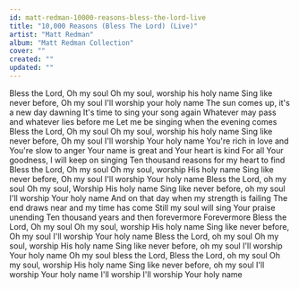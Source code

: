 ```yaml
---
id: matt-redman-10000-reasons-bless-the-lord-live
title: "10,000 Reasons (Bless The Lord) (Live)"
artist: "Matt Redman"
album: "Matt Redman Collection"
cover: ""
created: ""
updated: ""
---
```


Bless the Lord, Oh my soul
Oh my soul, worship his holy name
Sing like never before, Oh my soul
I'll worship your holy name
The sun comes up, it's a new day dawning
It's time to sing your song again
Whatever may pass and whatever lies before me
Let me be singing when the evening comes
Bless the Lord, Oh my soul
Oh my soul, worship his holy name
Sing like never before, Oh my soul
I'll worship Your holy name
You're rich in love and You're slow to anger
Your name is great and Your heart is kind
For all Your goodness, I will keep on singing
Ten thousand reasons for my heart to find
Bless the Lord, Oh my soul
Oh my soul, worship His holy name
Sing like never before, Oh my soul
I'll worship Your holy name
Bless the Lord, oh my soul
Oh my soul, Worship His holy name
Sing like never before, oh my soul
I'll worship Your holy name
And on that day when my strength is failing
The end draws near and my time has come
Still my soul will sing Your praise unending
Ten thousand years and then forevermore
Forevermore
Bless the Lord, Oh my soul
Oh my soul, worship His holy name
Sing like never before, Oh my soul
I'll worship Your holy name
Bless the Lord, oh my soul
Oh my soul, worship His holy name
Sing like never before, oh my soul
I'll worship Your holy name
Oh my soul bless the Lord,
Bless the Lord, oh my soul
Oh my soul, worship His holy name
Sing like never before, oh my soul
I'll worship Your holy name
I'll worship
I'll worship Your holy name